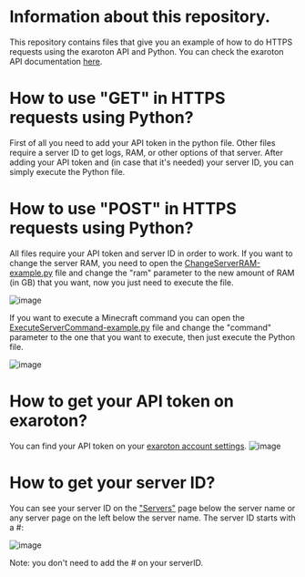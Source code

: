 # Information about this repository.
This repository contains files that give you an example of how to do HTTPS requests using the exaroton API and Python. You can check the exaroton API documentation [here](https://developers.exaroton.com/).

# How to use "GET" in HTTPS requests using Python?
First of all you need to add your API token in the python file. Other files require a server ID to get logs, RAM, or other options of that server.
After adding your API token and (in case that it's needed) your server ID, you can simply execute the Python file.

# How to use "POST" in HTTPS requests using Python?
All files require your API token and server ID in order to work.
If you want to change the server RAM, you need to open the [ChangeServerRAM-example.py](https://github.com/Alex0622/exaroton-HTTPSrequests-inPython/blob/main/Example%20files/ChangeServerRAM-example.py) file and change the "ram" parameter to the new amount of RAM (in GB) that you want, now you just need to execute the file. 

![image](https://user-images.githubusercontent.com/70553543/128785913-d181071b-9f47-4710-906c-6b4f6bfaa5d7.png)

If you want to execute a Minecraft command you can open the [ExecuteServerCommand-example.py](https://github.com/Alex0622/exaroton-HTTPSrequests-inPython/blob/main/Example%20files/ExecuteServerCommand-example.py) file and change the "command" parameter to the one that you want to execute, then just execute the Python file.

![image](https://user-images.githubusercontent.com/70553543/128786179-3bf443c3-032b-4dfd-8f34-1041a89e11b2.png)




# How to get your API token on exaroton?
You can find your API token on your [exaroton account settings](https://exaroton.com/account/).
![image](https://user-images.githubusercontent.com/70553543/114220742-9bb56f80-9929-11eb-815f-fb64be29bc54.png)


# How to get your server ID?
You can see your server ID on the ["Servers"](https://exaroton.com/servers/) page below the server name or any server page on the left below the server name. The server ID starts with a #:

![image](https://user-images.githubusercontent.com/70553543/114220991-e9ca7300-9929-11eb-8961-6266419f26cf.png)

Note: you don't need to add the # on your serverID.
